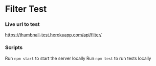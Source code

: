 # Filter Test

### Live url to test

https://thumbnail-test.herokuapp.com/api/filter/

### Scripts

Run `npm start` to start the server locally
Run `npm test` to run tests locally
